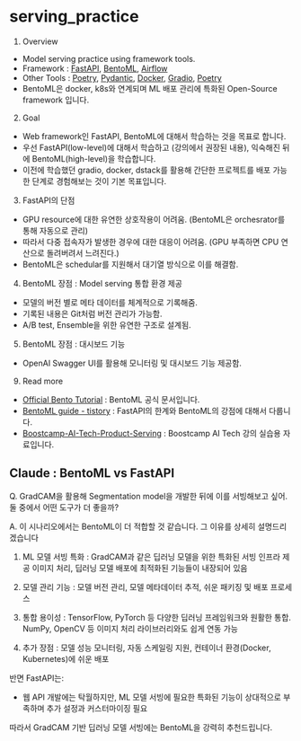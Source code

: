 # serving_practice
1. Overview
- Model serving practice using framework tools.
- Framework : [FastAPI](github.com/fastapi/fastapi), [BentoML](github.com/bentoml/BentoML), [Airflow](github.com/apache/airflow)
- Other Tools : [Poetry](github.com/python-poetry/poetry), [Pydantic](github.com/pydantic/pydantic), [Docker](github.com/docker/docker-py), [Gradio](github.com/gradio-app/gradio), [Poetry](github.com/python-poetry/poetry)
- BentoML은 docker, k8s와 연계되며 ML 배포 관리에 특화된 Open-Source framework 입니다.

2. Goal
- Web framework인 FastAPI, BentoML에 대해서 학습하는 것을 목표로 합니다.
- 우선 FastAPI(low-level)에 대해서 학습하고 (강의에서 권장된 내용), 익숙해진 뒤에 BentoML(high-level)을 학습합니다.
- 이전에 학습했던 gradio, docker, dstack를 활용해 간단한 프로젝트를 배포 가능한 단계로 경험해보는 것이 기본 목표입니다.

3. FastAPI의 단점
- GPU resource에 대한 유연한 상호작용이 어려움. (BentoML은 orchesrator를 통해 자동으로 관리)
- 따라서 다중 접속자가 발생한 경우에 대한 대응이 어려움. (GPU 부족하면 CPU 연산으로 돌려버려서 느려진다.)
- BentoML은 schedular를 지원해서 대기열 방식으로 이를 해결함.

4. BentoML 장점 : Model serving 통합 환경 제공
- 모델의 버전 별로 메타 데이터를 체계적으로 기록해줌.
- 기록된 내용은 Git처럼 버전 관리가 가능함.
- A/B test, Ensemble을 위한 유연한 구조로 설계됨.

5. BentoML 장점 : 대시보드 기능
- OpenAI Swagger UI를 활용해 모니터링 및 대시보드 기능 제공함.

9. Read more
- [Official Bento Tutorial](https://docs.bentoml.com/en/latest/examples/overview.html) : BentoML 공식 문서입니다.
- [BentoML guide - tistory](m.blog.naver.com/wooy0ng/223112039717) : FastAPI의 한계와 BentoML의 강점에 대해서 다룹니다.
- [Boostcamp-AI-Tech-Product-Serving](github.com/zzsza/Boostcamp-AI-Tech-Product-Serving) : Boostcamp AI Tech 강의 실습용 자료입니다.


## Claude : BentoML vs FastAPI
Q. GradCAM을 활용해 Segmentation model을 개발한 뒤에 이를 서빙해보고 싶어. 둘 중에서 어떤 도구가 더 좋을까?

 A. 이 시나리오에서는 BentoML이 더 적합할 것 같습니다. 그 이유를 상세히 설명드리겠습니다
1. ML 모델 서빙 특화 : GradCAM과 같은 딥러닝 모델을 위한 특화된 서빙 인프라 제공
이미지 처리, 딥러닝 모델 배포에 최적화된 기능들이 내장되어 있음

2. 모델 관리 기능 : 모델 버전 관리, 모델 메타데이터 추적, 쉬운 패키징 및 배포 프로세스

3. 통합 용이성 : TensorFlow, PyTorch 등 다양한 딥러닝 프레임워크와 원활한 통합. NumPy, OpenCV 등 이미지 처리 라이브러리와도 쉽게 연동 가능

4. 추가 장점 : 모델 성능 모니터링, 자동 스케일링 지원, 컨테이너 환경(Docker, Kubernetes)에 쉬운 배포

반면 FastAPI는:

- 웹 API 개발에는 탁월하지만, ML 모델 서빙에 필요한 특화된 기능이 상대적으로 부족하며 추가 설정과 커스터마이징 필요

따라서 GradCAM 기반 딥러닝 모델 서빙에는 BentoML을 강력히 추천드립니다.